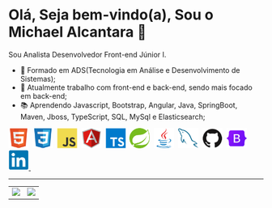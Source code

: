 #  Olá, Seja bem-vindo(a), Sou o Michael Alcantara 👋

  
Sou Analista Desenvolvedor Front-end Júnior I.

- 📖 Formado em ADS(Tecnologia em Análise e Desenvolvimento de Sistemas);
- 👜 Atualmente trabalho com front-end e back-end, sendo mais focado em back-end;
- 📚 Aprendendo Javascript, Bootstrap, Angular, Java, SpringBoot, Maven, Jboss, TypeScript, SQL, MySql e Elasticsearch;

<div>

</div>

<div>
<img src="https://github.com/devicons/devicon/blob/master/icons/html5/html5-original.svg" title="HTML5" alt="HTML" width="40" height="40"/>&nbsp;
<img src="https://github.com/devicons/devicon/blob/master/icons/css3/css3-original.svg" title="CSS" alt="CSS" width="40" height="40"/>&nbsp;
<img src="https://github.com/devicons/devicon/blob/master/icons/javascript/javascript-original.svg" title="JavaScript" alt="JavaScript" width="40" height="40"/>&nbsp;
  <img src="https://github.com/devicons/devicon/blob/master/icons/angularjs/angularjs-original.svg" title="Angular" alt="Angular" width="40" height="40"/>&nbsp;
  <img src="https://github.com/devicons/devicon/blob/master/icons/typescript/typescript-original.svg" title="Typescript" alt="Typescript" width="40" height="40"/>&nbsp;
  <img src="https://github.com/devicons/devicon/blob/master/icons/spring/spring-original.svg" title="Spring" alt="Spring" width="40" height="40"/>&nbsp;
  <img src="https://github.com/devicons/devicon/blob/master/icons/java/java-original.svg" title="Java" alt="Java" width="40" height="40"/>&nbsp;
  <img src="https://github.com/devicons/devicon/blob/master/icons/mysql/mysql-original.svg" title="MySql" alt="MySql" width="40" height="40"/>&nbsp;
  <img src="https://github.com/devicons/devicon/blob/master/icons/github/github-original.svg" title="Github" alt="Github" width="40" height="40"/>&nbsp;
  <img src="https://github.com/devicons/devicon/blob/master/icons/bootstrap/bootstrap-original.svg" title="Bootstrap" alt="Bootstrap" width="40" height="40"/>&nbsp;
  <a href="https://www.linkedin.com/in/michaelalcantararaposo/" target="_blank"><img src="https://github.com/devicons/devicon/blob/master/icons/linkedin/linkedin-original.svg" title="Linkedin" alt="Linkedin" width="40" height="40"/>&nbsp;</a> 
</div>




---

<table align = "center" >
  <tr>
    <td> <img width ="400" src="https://github-readme-stats.vercel.app/api/top-langs/?username=MichaelAlcantara&show_icons=true&theme=dark&count_private=true"/> </td>
    <td> <img src="https://github-readme-stats.vercel.app/api?username=MichaelAlcantara&show_icons=true&theme=dark&count_private=false" /> </td>
  
  </tr>
</table>
